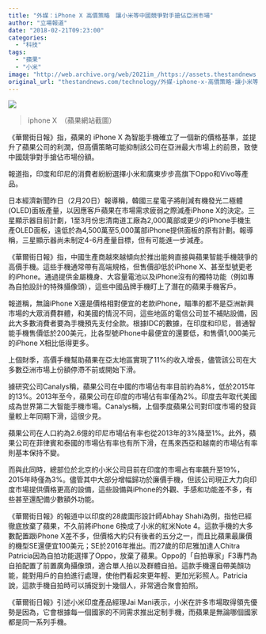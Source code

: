 ```yaml
---
title: "外媒：iPhone X 高價策略　讓小米等中國競爭對手搶佔亞洲市場"
author: "立場報道"
date: "2018-02-21T09:23:00"
categories:
  - "科技"
tags:
  - "蘋果"
  - "小米"
image: "http://web.archive.org/web/2021im_/https://assets.thestandnews.com/media/photos/IPHONEX_NVpyS.png"
original_url: "thestandnews.com/technology/外媒-iphone-x-高價策略-讓小米等中國競爭對手搶佔亞洲市場"
---
```

![](http://web.archive.org/web/2021im_/https://assets.thestandnews.com/media/photos/IPHONEX_NVpyS.png)
> iphone X　（蘋果網站截圖）

《華爾街日報》指，蘋果的 iPhone X 為智能手機確立了一個新的價格基準，並提升了蘋果公司的利潤，但高價策略可能抑制該公司在亞洲最大市場上的前景，致使中國競爭對手搶佔市場份額。

報道指，印度和印尼的消費者紛紛選擇小米和廣東步步高旗下Oppo和Vivo等產品。

日本經濟新聞昨日（2月20日）報導稱，韓國三星電子將削減有機發光二極體(OLED)面板產量，以因應客戶蘋果在市場需求疲弱之際減產iPhone X的決定。三星顯示器目前計劃，1至3月份忠清南道工廠為2,000萬部或更少的iPhone手機生產OLED面板，遠低於為4,500萬至5,000萬部iPhone提供面板的原有計劃。報導稱，三星顯示器尚未制定4-6月產量目標，但有可能進一步減產。

《華爾街日報》指，中國生產商越來越傾向於推出能夠直接與蘋果智能手機競爭的高價手機。這些手機通常帶有高端規格，但售價卻低於iPhone X、甚至型號更老的iPhone。通過提供金屬機身、大容量電池以及iPhone沒有的獨特功能（例如專為自拍設計的特殊攝像頭），這些中國品牌手機盯上了潛在的蘋果手機客戶。

報道稱，無論iPhone X還是價格相對便宜的老款iPhone，瞄準的都不是亞洲新興市場的大眾消費群體，和美國的情況不同，這些地區的電信公司並不補貼設備，因此大多數消費者要為手機預先支付全款。根據IDC的數據，在印度和印尼，普通智能手機售價低於200美元，比各型號iPhone中最便宜的還要低，和售價1,000美元的iPhone X相比低得更多。

上個財季，高價手機幫助蘋果在亞太地區實現了11%的收入增長，儘管該公司在大多數亞洲市場上份額停滯不前或開始下滑。

據研究公司Canalys稱，蘋果公司在中國的市場佔有率目前約為8%，低於2015年的13%。2013年至今，蘋果公司在印度的市場佔有率僅為2%。印度去年取代美國成為世界第二大智能手機市場。Canalys稱，上個季度蘋果公司對印度市場的發貨量較上年同期下滑，這很少見。

蘋果公司在人口約為2.6億的印尼市場佔有率也從2013年的3%降至1%。此外，蘋果公司在菲律賓和泰國的市場佔有率也有所下滑，在馬來西亞和越南的市場佔有率則基本保持不變。

而與此同時，總部位於北京的小米公司目前在印度的市場占有率飆升至19%，2015年時僅為3%。儘管其中大部分增幅歸功於廉價手機，但該公司現正大力向印度市場提供價格更高的設備，這些設備與iPhone的外觀、手感和功能差不多，有些甚至還配備少數額外功能。

《華爾街日報》的報道中以印度的28歲圖形設計師Abhay Shahi為例，指他已經徹底放棄了蘋果，不久前將iPhone 6換成了小米的紅米Note 4。這款手機的大多數配置跟iPhone X差不多，但價格大約只有後者的五分之一，而且比蘋果最廉價的機型SE還便宜100美元；SE於2016年推出。而27歲的印尼雅加達人Chitra Patricia因為自拍功能選擇了Oppo，放棄了蘋果。Oppo的「自拍專家」F3專門為自拍配置了前置廣角攝像頭，適合單人拍以及群體自拍。這款手機還自帶美顏功能，能對用戶的自拍進行處理，使他們看起來更年輕、更加光彩照人。Patricia說，這款手機自拍時可以捕捉到十幾個人，非常適合聚會拍照。

《華爾街日報》引述小米印度產品經理Jai Mani表示，小米在許多市場取得領先優勢是因為，它會根據每一個國家的不同需求推出定制手機，而蘋果是無論哪個國家都是同一系列手機。